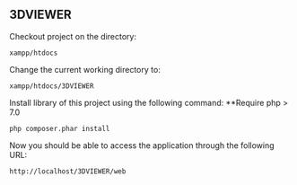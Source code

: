 3DVIEWER
-------------------

Checkout project on the directory:

~~~
xampp/htdocs
~~~

Change the current working directory to:

~~~
xampp/htdocs/3DVIEWER
~~~

Install library of this project using the following command:
**Require php > 7.0
~~~
php composer.phar install
~~~

Now you should be able to access the application through the following URL:

~~~
http://localhost/3DVIEWER/web
~~~

